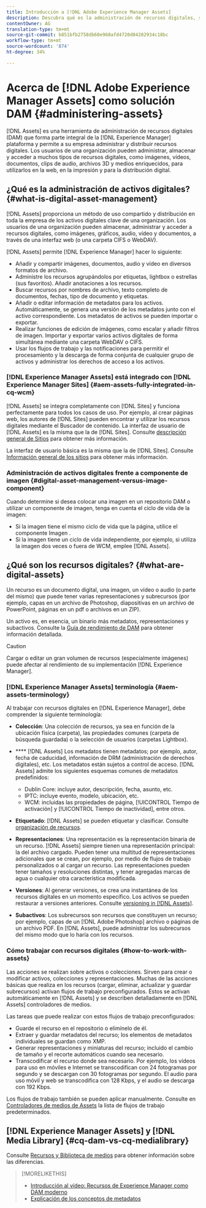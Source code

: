 ```yaml
---
title: Introducción a [!DNL Adobe Experience Manager Assets]
description: Descubra qué es la administración de recursos digitales, sus casos de uso y la oferta  [!DNL Adobe Experience Manager Asset] .
contentOwner: AG
translation-type: tm+mt
source-git-commit: b851bfb2758db60e960afd4720d04202934c18bc
workflow-type: tm+mt
source-wordcount: '874'
ht-degree: 34%

---
```



# Acerca de [!DNL Adobe Experience Manager Assets] como solución DAM {#administering-assets}

[!DNL Assets] es una herramienta de administración de recursos digitales (DAM) que forma parte integral de la  [!DNL Experience Manager] plataforma y permite a su empresa administrar y distribuir recursos digitales. Los usuarios de una organización pueden administrar, almacenar y acceder a muchos tipos de recursos digitales, como imágenes, vídeos, documentos, clips de audio, archivos 3D y medios enriquecidos, para utilizarlos en la web, en la impresión y para la distribución digital.

## ¿Qué es la administración de activos digitales? {#what-is-digital-asset-management}

[!DNL Assets] proporciona un método de uso compartido y distribución en toda la empresa de los activos digitales clave de una organización. Los usuarios de una organización pueden almacenar, administrar y acceder a recursos digitales, como imágenes, gráficos, audio, vídeo y documentos, a través de una interfaz web (o una carpeta CIFS o WebDAV).

[!DNL Assets] permite  [!DNL Experience Manager] hacer lo siguiente:

* Añadir y compartir imágenes, documentos, audio y vídeo en diversos formatos de archivo.
* Administre los recursos agrupándolos por etiquetas, lightbox o estrellas (sus favoritos). Añadir anotaciones a los recursos.
* Buscar recursos por nombres de archivo, texto completo de documentos, fechas, tipo de documento y etiquetas.
* Añadir o editar información de metadatos para los activos. Automáticamente, se genera una versión de los metadatos junto con el activo correspondiente. Los metadatos de activos se pueden importar o exportar.
* Realizar funciones de edición de imágenes, como escalar y añadir filtros de imagen. Importar y exportar varios activos digitales de forma simultánea mediante una carpeta WebDAV o CIFS.
* Usar los flujos de trabajo y las notificaciones para permitir el procesamiento y la descarga de forma conjunta de cualquier grupo de activos y administrar los derechos de acceso a los activos.

### [!DNL Experience Manager Assets] está integrado con  [!DNL Experience Manager Sites] {#aem-assets-fully-integrated-in-cq-wcm}

[!DNL Assets] se integra completamente con  [!DNL Sites] y funciona perfectamente para todos los casos de uso. Por ejemplo, al crear páginas web, los autores de [!DNL Sites] pueden encontrar y utilizar los recursos digitales mediante el Buscador de contenido. La interfaz de usuario de [!DNL Assets] es la misma que la de [!DNL Sites]. Consulte [descripción general de Sitios](/help/sites-authoring/page-authoring.md) para obtener más información.

La interfaz de usuario básica es la misma que la de [!DNL Sites]. Consulte [Información general de los sitios](/help/sites-authoring/page-authoring.md) para obtener más información.

### Administración de activos digitales frente a componente de imagen {#digital-asset-management-versus-image-component}

Cuando determine si desea colocar una imagen en un repositorio DAM o utilizar un componente de imagen, tenga en cuenta el ciclo de vida de la imagen:

* Si la imagen tiene el mismo ciclo de vida que la página, utilice el componente Imagen .
* Si la imagen tiene un ciclo de vida independiente, por ejemplo, si utiliza la imagen dos veces o fuera de WCM, emplee [!DNL Assets].

## ¿Qué son los recursos digitales? {#what-are-digital-assets}

Un recurso es un documento digital, una imagen, un vídeo o audio (o parte del mismo) que puede tener varias representaciones y subrecursos (por ejemplo, capas en un archivo de Photoshop, diapositivas en un archivo de PowerPoint, páginas en un pdf o archivos en un ZIP).

Un activo es, en esencia, un binario más metadatos, representaciones y subactivos. Consulte la [Guía de rendimiento de DAM](/help/sites-deploying/assets-performance-sizing.md) para obtener información detallada.

>[!CAUTION]
>
>Cargar o editar un gran volumen de recursos (especialmente imágenes) puede afectar al rendimiento de su implementación [!DNL Experience Manager].

### [!DNL Experience Manager Assets] terminología  {#aem-assets-terminology}

Al trabajar con recursos digitales en [!DNL Experience Manager], debe comprender la siguiente terminología:

* **Colección**: Una colección de recursos, ya sea en función de la ubicación física (carpeta), las propiedades comunes (carpeta de búsqueda guardada) o la selección de usuarios (carpetas Lightbox).

* **** [!DNL Assets] Los metadatos tienen metadatos; por ejemplo, autor, fecha de caducidad, información de DRM (administración de derechos digitales), etc. Los metadatos están sujetos a control de acceso. [!DNL Assets] admite los siguientes esquemas comunes de metadatos predefinidos:

   * Dublin Core: incluye autor, descripción, fecha, asunto, etc.
   * IPTC: incluye evento, modelo, ubicación, etc.
   * WCM: incluidas las propiedades de página, [!UICONTROL Tiempo de activación] y [!UICONTROL Tiempo de inactividad], entre otros.

* **Etiquetado**:  [!DNL Assets] se pueden etiquetar y clasificar. Consulte [organización de recursos](/help/assets/organize-assets.md).

* **Representaciones**: Una representación es la representación binaria de un recurso. [!DNL Assets] siempre tienen una representación principal: la del archivo cargado. Pueden tener una multitud de representaciones adicionales que se crean, por ejemplo, por medio de flujos de trabajo personalizados o al cargar un recurso. Las representaciones pueden tener tamaños y resoluciones distintas, y tener agregadas marcas de agua o cualquier otra característica modificada.

* **Versiones**: Al generar versiones, se crea una instantánea de los recursos digitales en un momento específico. Los activos se pueden restaurar a versiones anteriores. Consulte [versioning in [!DNL Assets]](manage-assets.md#asset-versioning).

* **Subactivos**: Los subrecursos son recursos que constituyen un recurso; por ejemplo, capas de un  [!DNL Adobe Photoshop] archivo o páginas de un archivo PDF. En [!DNL Assets], puede administrar los subrecursos del mismo modo que lo haría con los recursos.

### Cómo trabajar con recursos digitales {#how-to-work-with-assets}

Las acciones se realizan sobre activos o colecciones. Sirven para crear o modificar activos, colecciones y representaciones. Muchas de las acciones básicas que realiza en los recursos (cargar, eliminar, actualizar y guardar subrecursos) activan flujos de trabajo preconfigurados. Estos se activan automáticamente en [!DNL Assets] y se describen detalladamente en [!DNL Assets] controladores de medios.

Las tareas que puede realizar con estos flujos de trabajo preconfigurados:

* Guarde el recurso en el repositorio o elimínelo de él.
* Extraer y guardar metadatos del recurso; los elementos de metadatos individuales se guardan como XMP.
* Generar representaciones y miniaturas del recurso; incluido el cambio de tamaño y el recorte automáticos cuando sea necesario.
* Transcodificar el recurso donde sea necesario. Por ejemplo, los vídeos para uso en móviles e Internet se transcodifican con 24 fotogramas por segundo y se descargan con 30 fotogramas por segundo. El audio para uso móvil y web se transcodifica con 128 Kbps, y el audio se descarga con 192 Kbps.

Los flujos de trabajo también se pueden aplicar manualmente. Consulte en [Controladores de medios de Assets](media-handlers.md) la lista de flujos de trabajo predeterminados.

## [!DNL Experience Manager Assets] y  [!DNL Media Library] {#cq-dam-vs-cq-medialibrary}

Consulte [Recursos y Biblioteca de medios](medialibrary.md) para obtener información sobre las diferencias.

>[!MORELIKETHIS]
>
>* [Introducción al vídeo: Recursos de Experience Manager como DAM moderno](https://www.youtube.com/watch?v=PBwQqZgC-yo)
>* [Explicación de los conceptos de metadatos](/help/assets/metadata-concepts.md)

